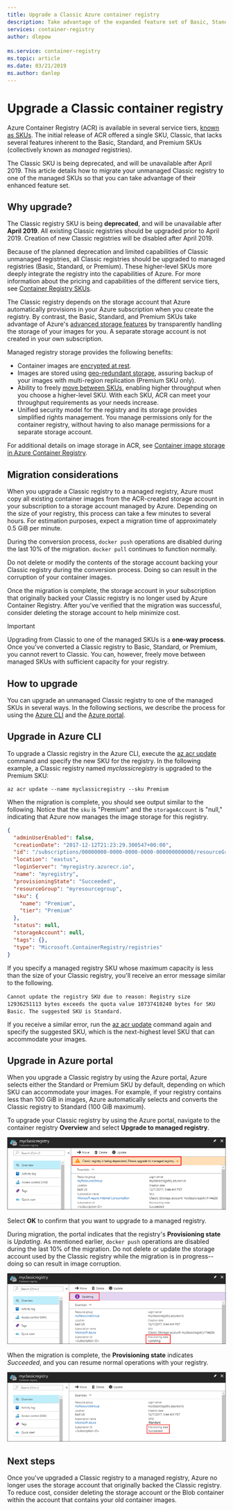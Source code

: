 ```yaml
---
title: Upgrade a Classic Azure container registry
description: Take advantage of the expanded feature set of Basic, Standard, and Premium managed container registries by upgrading your unmanaged Classic container registry.
services: container-registry
author: dlepow

ms.service: container-registry
ms.topic: article
ms.date: 03/21/2019
ms.author: danlep
---
```


# Upgrade a Classic container registry

Azure Container Registry (ACR) is available in several service tiers, [known as SKUs](container-registry-skus.md). The initial release of ACR offered a single SKU, Classic, that lacks several features inherent to the Basic, Standard, and Premium SKUs (collectively known as *managed* registries).

The Classic SKU is being deprecated, and will be unavailable after April 2019. This article details how to migrate your unmanaged Classic registry to one of the managed SKUs so that you can take advantage of their enhanced feature set.

## Why upgrade?

The Classic registry SKU is being **deprecated**, and will be unavailable after **April 2019**. All existing Classic registries should be upgraded prior to April 2019. Creation of new Classic registries will be disabled after April 2019.

Because of the planned deprecation and limited capabilities of Classic unmanaged registries, all Classic registries should be upgraded to managed registries (Basic, Standard, or Premium). These higher-level SKUs more deeply integrate the registry into the capabilities of Azure. For more information about the pricing and capabilities of the different service tiers, see [Container Registry SKUs](container-registry-skus.md).

The Classic registry depends on the storage account that Azure automatically provisions in your Azure subscription when you create the registry. By contrast, the Basic, Standard, and Premium SKUs take advantage of Azure's [advanced storage features](container-registry-storage.md) by transparently handling the storage of your images for you. A separate storage account is not created in your own subscription.

Managed registry storage provides the following benefits:

* Container images are [encrypted at rest](container-registry-storage.md#encryption-at-rest).
* Images are stored using [geo-redundant storage](container-registry-storage.md#geo-redundant-storage), assuring backup of your images with multi-region replication (Premium SKU only).
* Ability to freely [move between SKUs](container-registry-skus.md#changing-skus), enabling higher throughput when you choose a higher-level SKU. With each SKU, ACR can meet your throughput requirements as your needs increase.
* Unified security model for the registry and its storage provides simplified rights management. You manage permissions only for the container registry, without having to also manage permissions for a separate storage account.

For additional details on image storage in ACR, see [Container image storage in Azure Container Registry](container-registry-storage.md).

## Migration considerations

When you upgrade a Classic registry to a managed registry, Azure must copy all existing container images from the ACR-created storage account in your subscription to a storage account managed by Azure. Depending on the size of your registry, this process can take a few minutes to several hours. For estimation purposes, expect a migration time of approximately 0.5 GiB per minute.

During the conversion process, `docker push` operations are disabled during the last 10% of the migration. `docker pull` continues to function normally.

Do not delete or modify the contents of the storage account backing your Classic registry during the conversion process. Doing so can result in the corruption of your container images.

Once the migration is complete, the storage account in your subscription that originally backed your Classic registry is no longer used by Azure Container Registry. After you've verified that the migration was successful, consider deleting the storage account to help minimize cost.

>[!IMPORTANT]
> Upgrading from Classic to one of the managed SKUs is a **one-way process**. Once you've converted a Classic registry to Basic, Standard, or Premium, you cannot revert to Classic. You can, however, freely move between managed SKUs with sufficient capacity for your registry.

## How to upgrade

You can upgrade an unmanaged Classic registry to one of the managed SKUs in several ways. In the following sections, we describe the process for using the [Azure CLI][azure-cli] and the [Azure portal][azure-portal].

## Upgrade in Azure CLI

To upgrade a Classic registry in the Azure CLI, execute the [az acr update][az-acr-update] command and specify the new SKU for the registry. In the following example, a Classic registry named *myclassicregistry* is upgraded to the Premium SKU:

```azurecli-interactive
az acr update --name myclassicregistry --sku Premium
```

When the migration is complete, you should see output similar to the following. Notice that the `sku` is "Premium" and the `storageAccount` is "null," indicating that Azure now manages the image storage for this registry.

```JSON
{
  "adminUserEnabled": false,
  "creationDate": "2017-12-12T21:23:29.300547+00:00",
  "id": "/subscriptions/00000000-0000-0000-0000-000000000000/resourceGroups/myresourcegroup/providers/Microsoft.ContainerRegistry/registries/myregistry",
  "location": "eastus",
  "loginServer": "myregistry.azurecr.io",
  "name": "myregistry",
  "provisioningState": "Succeeded",
  "resourceGroup": "myresourcegroup",
  "sku": {
    "name": "Premium",
    "tier": "Premium"
  },
  "status": null,
  "storageAccount": null,
  "tags": {},
  "type": "Microsoft.ContainerRegistry/registries"
}
```

If you specify a managed registry SKU whose maximum capacity is less than the size of your Classic registry, you'll receive an error message similar to the following.

`Cannot update the registry SKU due to reason: Registry size 12936251113 bytes exceeds the quota value 10737418240 bytes for SKU Basic. The suggested SKU is Standard.`

If you receive a similar error, run the [az acr update][az-acr-update] command again and specify the suggested SKU, which is the next-highest level SKU that can accommodate your images.

## Upgrade in Azure portal

When you upgrade a Classic registry by using the Azure portal, Azure selects either the Standard or Premium SKU by default, depending on which SKU can accommodate your images. For example, if your registry contains less than 100 GiB in images, Azure automatically selects and converts the Classic registry to Standard (100 GiB maximum).

To upgrade your Classic registry by using the Azure portal, navigate to the container registry **Overview** and select **Upgrade to managed registry**.

![Classic registry upgrade button in the Azure portal UI][update-classic-01-upgrade]

Select **OK** to confirm that you want to upgrade to a managed registry.

During migration, the portal indicates that the registry's **Provisioning state** is *Updating*. As mentioned earlier, `docker push` operations are disabled during the last 10% of the migration. Do not delete or update the storage account used by the Classic registry while the migration is in progress--doing so can result in image corruption.

![Classic registry upgrade progress in the Azure portal UI][update-classic-03-updating]

When the migration is complete, the **Provisioning state** indicates *Succeeded*, and you can resume normal operations with your registry.

![Classic registry upgrade completion state in the Azure portal UI][update-classic-04-updated]

## Next steps

Once you've upgraded a Classic registry to a managed registry, Azure no longer uses the storage account that originally backed the Classic registry. To reduce cost, consider deleting the storage account or the Blob container within the account that contains your old container images.

<!-- IMAGES -->
[update-classic-01-upgrade]: ./media/container-registry-upgrade/update-classic-01-upgrade.png
[update-classic-02-confirm]: ./media/container-registry-upgrade/update-classic-02-confirm.png
[update-classic-03-updating]: ./media/container-registry-upgrade/update-classic-03-updating.png
[update-classic-04-updated]: ./media/container-registry-upgrade/update-classic-04-updated.png

<!-- LINKS - internal -->
[az-acr-update]: /cli/azure/acr#az-acr-update
[azure-cli]: /cli/azure/install-azure-cli
[azure-portal]: https://portal.azure.com